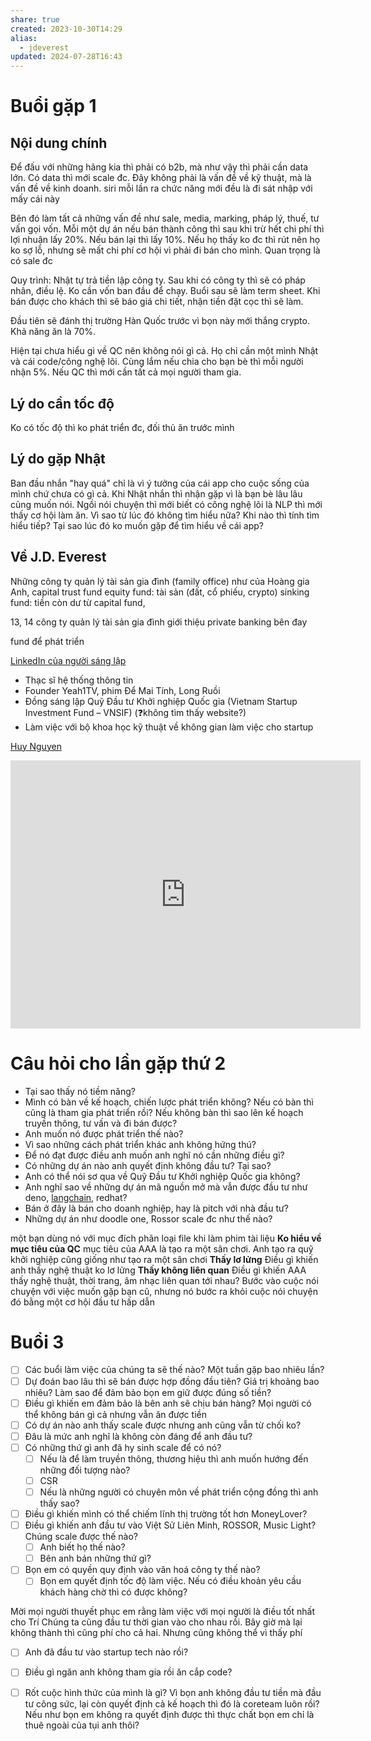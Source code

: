 ```yaml
---
share: true
created: 2023-10-30T14:29
alias:
  - jdeverest
updated: 2024-07-28T16:43
---
```

# Buổi gặp 1
## Nội dung chính
Để đấu với những hãng kia thì phải có b2b, mà như vậy thì phải cần data lớn. Có data thì mới scale đc. Đây không phải là vấn đề về kỹ thuật, mà là vấn đề về kinh doanh.
siri mỗi lần ra chức năng mới đều là đi sát nhập với mấy cái này

Bên đó làm tất cả những vấn đề như sale, media, marking, pháp lý, thuế, tư vấn gọi vốn. Mỗi một dự án nếu bán thành công thì sau khi trừ hết chi phí thì lợi nhuận lấy 20%. Nếu bán lại thì lấy 10%. Nếu họ thấy ko đc thì rút nên họ ko sợ lỗ, nhưng sẽ mất chi phí cơ hội vì phải đi bán cho mình. Quan trọng là có sale đc 

Quy trình: Nhật tự trả tiền lập công ty. Sau khi có công ty thì sẽ có pháp nhân, điều lệ. Ko cần vốn ban đầu để chạy. Buổi sau sẽ làm term sheet. Khi bán được cho khách thì sẽ báo giá chi tiết, nhận tiền đặt cọc thì sẽ làm.

Đầu tiên sẽ đánh thị trường Hàn Quốc trước vì bọn này mới thắng crypto. Khả năng ăn là 70%.

Hiện tại chưa hiểu gì về QC nên không nói gì cả. Họ chỉ cần một mình Nhật và cái code/công nghệ lõi. Cùng lắm nếu chia cho bạn bè thì mỗi người nhận 5%. Nếu QC thì mới cần tất cả mọi người tham gia.

## Lý do cần tốc độ
Ko có tốc độ thì ko phát triển đc, đối thủ ăn trước mình

## Lý do gặp Nhật
Ban đầu nhắn "hay quá" chỉ là vì ý tưởng của cái app cho cuộc sống của mình chứ chưa có gì cả. Khi Nhật nhắn thì nhận gặp vì là bạn bè lâu lâu cũng muốn nói. Ngồi nói chuyện thì mới biết có công nghệ lõi là NLP thì mới thấy cơ hội làm ăn.
Vì sao từ lúc đó không tìm hiểu nữa?
Khi nào thì tính tìm hiểu tiếp? 
Tại sao lúc đó ko muốn gặp để tìm hiểu về cái app?

## Về J.D. Everest
Những công ty quản lý tài sản gia đình (family office) như của Hoàng gia Anh,
capital trust fund
equity fund: tài sản (đất, cổ phiếu, crypto) 
sinking fund: tiền còn dư từ capital fund,

13, 14 công ty quản lý tài sản gia đình
giới thiệu private banking bên đay

fund để phát triển

[LinkedIn của người sáng lập](https://www.linkedin.com/in/swimano/)
- Thạc sĩ hệ thống thông tin
- Founder Yeah1TV, phim Để Mai Tính, Long Ruồi
- Đồng sáng lập Quỹ Đầu tư Khởi nghiệp Quốc gia (Vietnam Startup Investment Fund – VNSIF) (❓không tìm thấy website?) 
- Làm việc với bộ khoa học kỹ thuật về không gian làm việc cho startup

[Huy Nguyen](https://www.facebook.com/profile.php?id=100000718890989)
<iframe src="https://www.facebook.com/plugins/video.php?height=314&href=https%3A%2F%2Fwww.facebook.com%2F61550794873460%2Fvideos%2F274851804937626%2F&show_text=true&width=560&t=0" width="560" height="429" style="border:none;overflow:hidden" scrolling="no" frameborder="0" allowfullscreen="true" allow="autoplay; clipboard-write; encrypted-media; picture-in-picture; web-share" allowFullScreen="true"></iframe>

# Câu hỏi cho lần gặp thứ 2
- Tại sao thấy nó tiềm năng?
- Mình có bàn về kế hoạch, chiến lược phát triển không? Nếu có bàn thì cũng là tham gia phát triển rồi? Nếu không bàn thì sao lên kế hoạch truyền thông, tư vấn và đi bán được?
- Anh muốn nó được phát triển thế nào?
- Vì sao những cách phát triển khác anh không hứng thú?
- Để nó đạt được điều anh muốn anh nghĩ nó cần những điều gì?
- Có những dự án nào anh quyết định không đầu tư? Tại sao?
- Anh có thể nói sơ qua về Quỹ Đầu tư Khởi nghiệp Quốc gia không?
- Anh nghĩ sao về những dự án mã nguồn mở mà vẫn được đầu tư như deno, [langchain](https://blog.langchain.dev/announcing-our-10m-seed-round-led-by-benchmark/), redhat?
- Bán ở đây là bán cho doanh nghiệp, hay là pitch với nhà đầu tư?
- Những dự án như doodle one, Rossor scale đc như thế nào? 


một bạn dùng nó với mục đích phân loại file khi làm phim tài liệu
**Ko hiểu về mục tiêu của QC** mục tiêu của AAA là tạo ra một sân chơi. Anh tạo ra quỹ khởi nghiệp cũng giống như tạo ra một sân chơi
**Thấy lơ lửng** Điều gì khiến anh thấy nghệ thuật ko lơ lửng
**Thấy không liên quan** Điều gì khiến AAA thấy nghệ thuật, thời trang, âm nhạc liên quan tới nhau?
Bước vào cuộc nói chuyện với việc muốn gặp bạn cũ, nhưng nó bước ra khỏi cuộc nói chuyện đó bằng một cơ hội đầu tư hấp dẫn

# Buổi 3
- [ ] Các buổi làm việc của chúng ta sẽ thế nào? Một tuần gặp bao nhiêu lần? 
- [ ] Dự đoán bao lâu thì sẽ bán được hợp đồng đầu tiên? Giá trị khoảng bao nhiêu? Làm sao để đảm bảo bọn em giữ được đúng số tiền?
- [ ] Điều gì khiến em đảm bảo là bên anh sẽ chịu bán hàng? Mọi người có thể không bán gì cả nhưng vẫn ăn được tiền
- [ ] Có dự án nào anh thấy scale được nhưng anh cũng vẫn từ chối ko?
- [ ] Đâu là mức anh nghĩ là không còn đáng để anh đầu tư?
- [ ] Có những thứ gì anh đã hy sinh scale để có nó? 
	- [ ] Nếu là để làm truyền thông, thương hiệu thì anh muốn hướng đến những đối tượng nào? 
	- [ ] CSR
	- [ ] Nếu là những người có chuyên môn về phát triển cộng đồng thì anh thấy sao? 
- [ ] Điều gì khiến mình có thể chiếm lĩnh thị trường tốt hơn MoneyLover?
- [ ] Điều gì khiến anh đầu tư vào Việt Sử Liên Minh, ROSSOR, Music Light? Chúng scale được thế nào? 
	- [ ] Anh biết họ thế nào? 
	- [ ] Bên anh bán những thứ gì? 
- [ ] Bọn em có quyền quy định vào văn hoá công ty thế nào?
	- [ ] Bọn em quyết định tốc độ làm việc. Nếu có điều khoản yêu cầu khách hàng chờ thì có được không?

Mời mọi người thuyết phục em rằng làm việc với mọi người là điều tốt nhất cho Trí
Chúng ta cũng đầu tư thời gian vào cho nhau rồi. Bây giờ mà lại không thành thì cũng phí cho cả hai. Nhưng cũng không thể vì thấy phí

- [ ] Anh đã đầu tư vào startup tech nào rồi?
- [ ] Điều gì ngăn anh không tham gia rồi ăn cắp code?
- [ ] Rốt cuộc hình thức của mình là gì? Vì bọn anh không đầu tư tiền mà đầu tư công sức, lại còn quyết định cả kế hoạch thì đó là coreteam luôn rồi? Nếu như bọn em không ra quyết định được thì thực chất bọn em chỉ là thuê ngoài của tụi anh thôi?

